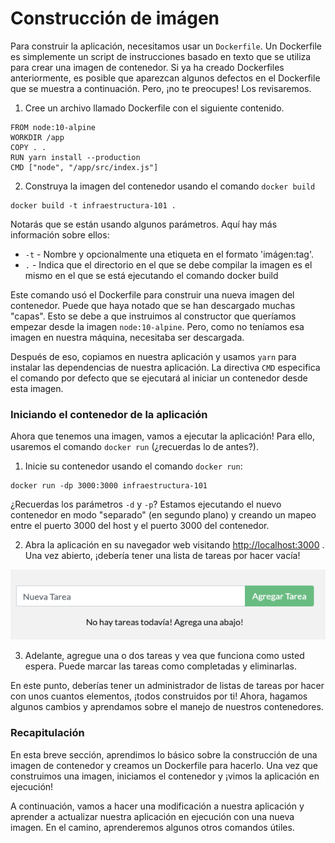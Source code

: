 # Construcción de imágen

Para construir la aplicación, necesitamos usar un `Dockerfile`. Un Dockerfile es simplemente un script de instrucciones basado en texto que se utiliza para crear una imagen de contenedor. Si ya ha creado Dockerfiles anteriormente, es posible que aparezcan algunos defectos en el Dockerfile que se muestra a continuación. Pero, ¡no te preocupes! Los revisaremos.

1. Cree un archivo llamado Dockerfile con el siguiente contenido.

```text
FROM node:10-alpine
WORKDIR /app
COPY . .
RUN yarn install --production
CMD ["node", "/app/src/index.js"]
```

 2. Construya la imagen del contenedor usando el comando `docker build`

```text
docker build -t infraestructura-101 .
```

Notarás que se están usando algunos parámetros. Aquí hay más información sobre ellos:

* `-t`  - Nombre y opcionalmente una etiqueta en el formato 'imágen:tag'.
* `.` - Indica que el directorio en el que se debe compilar la imagen es el mismo en el que se está ejecutando el comando docker build

Este comando usó el Dockerfile para construir una nueva imagen del contenedor. Puede que haya notado que se han descargado muchas "capas". Esto se debe a que instruimos al constructor que queríamos empezar desde la imagen `node:10-alpine`. Pero, como no teníamos esa imagen en nuestra máquina, necesitaba ser descargada.

Después de eso, copiamos en nuestra aplicación y usamos `yarn` para instalar las dependencias de nuestra aplicación. La directiva `CMD` especifica el comando por defecto que se ejecutará al iniciar un contenedor desde esta imagen.

### Iniciando el contenedor de la aplicación <a id="iniciando-el-contenedor-de-la-aplicacion"></a>

Ahora que tenemos una imagen, vamos a ejecutar la aplicación! Para ello, usaremos el comando `docker run` \(¿recuerdas lo de antes?\).

1. Inicie su contenedor usando el comando `docker run`:

```text
docker run -dp 3000:3000 infraestructura-101
```

¿Recuerdas los parámetros  `-d` y `-p`? Estamos ejecutando el nuevo contenedor en modo "separado" \(en segundo plano\) y creando un mapeo entre el puerto 3000 del host y el puerto 3000 del contenedor.

2. Abra la aplicación en su navegador web visitando [http://localhost:3000](http://localhost:3000) . Una vez abierto, ¡debería tener una lista de tareas por hacer vacía!

![](../.gitbook/assets/todo-app-inicio.png)

3. Adelante, agregue una o dos tareas y vea que funciona como usted espera. Puede marcar las tareas como completadas y eliminarlas.

En este punto, deberías tener un administrador de listas de tareas por hacer con unos cuantos elementos, ¡todos construidos por ti! Ahora, hagamos algunos cambios y aprendamos sobre el manejo de nuestros contenedores.

### Recapitulación

En esta breve sección, aprendimos lo básico sobre la construcción de una imagen de contenedor y creamos un Dockerfile para hacerlo. Una vez que construimos una imagen, iniciamos el contenedor y ¡vimos la aplicación en ejecución!

A continuación, vamos a hacer una modificación a nuestra aplicación y aprender a actualizar nuestra aplicación en ejecución con una nueva imagen. En el camino, aprenderemos algunos otros comandos útiles.

